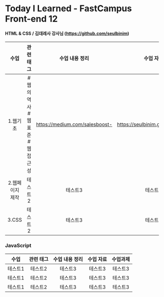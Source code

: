 # Today I Learned - FastCampus Front-end 12

####  HTML & CSS / 김데레사 강사님 (https://github.com/seulbinim)

| 수업 | 관련 태그 | 수업 내용 정리 | 수업 자료 | 
|:---:|:-----------:|:------:|:-----:| 
| 1.웹기초 | #웹의역사 #웹표준 #웹접근성 | https://medium.com/salesboost- | https://seulbinim.github.io/WSA |
| 2.웹페이지<br>제작 | 테스트2 | 테스트3 | 테스트3 | 
| 3.CSS | 테스트2 | 테스트3 | 테스트3 | 

### JavaScript

| 수업 | 관련 태그 | 수업 내용 정리 | 수업 자료 | 수업과제 |
|:------:|:------------------------:|:--------------------:|:---------:| :---------:|
| 테스트1 | 테스트2 | 테스트3 | 테스트3 | 테스트3 |
| 테스트1 | 테스트2 | 테스트3 | 테스트3 | 테스트3 |
| 테스트1 | 테스트2 | 테스트3 | 테스트3 | 테스트3 |
